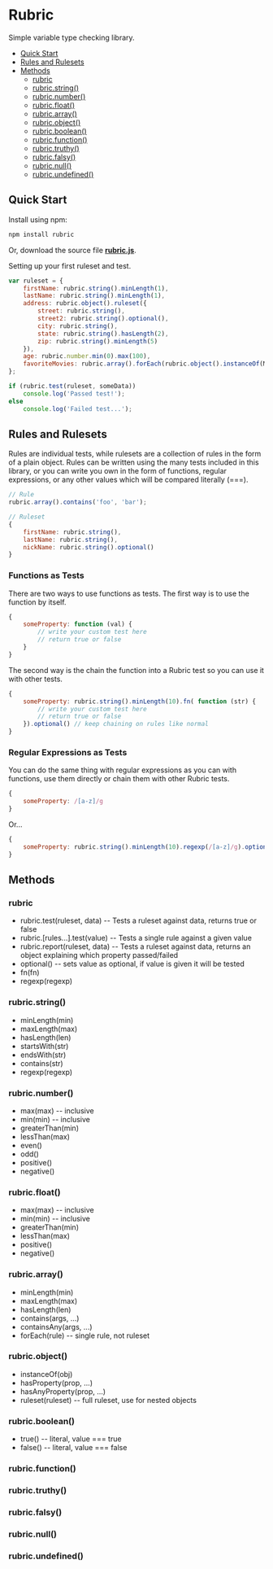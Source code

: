 # Rubric

Simple variable type checking library.

- [Quick Start](#user-content-quick-start)
- [Rules and Rulesets](#user-content-rules-rulesets)
- [Methods](#user-content-methods)
    - [rubric](#user-content-rubric-root)
    - [rubric.string()](#user-content-rubric.string)
    - [rubric.number()](#user-content-rubric.number)
    - [rubric.float()](#user-content-rubric.float)
    - [rubric.array()](#user-content-rubric.array)
    - [rubric.object()](#user-content-rubric.object)
    - [rubric.boolean()](#user-content-rubric.boolean)
    - [rubric.function()](#user-content-rubric.function)
    - [rubric.truthy()](#user-content-rubric.truthy)
    - [rubric.falsy()](#user-content-rubric.falsy)
    - [rubric.null()](#user-content-rubric.null)
    - [rubric.undefined()](#user-content-rubric.undefined)

<h2 id="quick-started">Quick Start</h2>

Install using npm:

```bash
npm install rubric
```

Or, download the source file [__rubric.js__](https://raw.githubusercontent.com/jinger89/rubric/master/rubric.js).

Setting up your first ruleset and test.

```javascript
var ruleset = {
    firstName: rubric.string().minLength(1),
    lastName: rubric.string().minLength(1),
    address: rubric.object().ruleset({
        street: rubric.string(),
        street2: rubric.string().optional(),
        city: rubric.string(),
        state: rubric.string().hasLength(2),
        zip: rubric.string().minLength(5)
    }),
    age: rubric.number.min(0).max(100),
    favoriteMovies: rubric.array().forEach(rubric.object().instanceOf(MovieObject))
};

if (rubric.test(ruleset, someData))
    console.log('Passed test!');
else
    console.log('Failed test...');
```

<h2 id="rules-rulesets">Rules and Rulesets</h2>

Rules are individual tests, while rulesets are a collection of rules in the form of a plain object. Rules can be written using the many tests included in this library, or you can write you own in the form of functions, regular expressions, or any other values which will be compared literally (===).

```javascript
// Rule
rubric.array().contains('foo', 'bar');

// Ruleset
{
    firstName: rubric.string(),
    lastName: rubric.string(),
    nickName: rubric.string().optional()
}
```

### Functions as Tests

There are two ways to use functions as tests. The first way is to use the function by itself.

```javascript
{
    someProperty: function (val) {
        // write your custom test here
        // return true or false
    }
}
```

The second way is the chain the function into a Rubric test so you can use it with other tests.

```javascript
{
    someProperty: rubric.string().minLength(10).fn( function (str) {
        // write your custom test here
        // return true or false
    }).optional() // keep chaining on rules like normal
}
```

### Regular Expressions as Tests

You can do the same thing with regular expressions as you can with functions, use them directly or chain them with other Rubric tests.

```javascript
{
    someProperty: /[a-z]/g
}
```

Or...

```javascript
{
    someProperty: rubric.string().minLength(10).regexp(/[a-z]/g).optional()
}
```

<h2 id="methods">Methods</h2>

<h3 id="rubric-root">rubric</h3>

- rubric.test(ruleset, data) -- Tests a ruleset against data, returns true or false
- rubric.[rules...].test(value) -- Tests a single rule against a given value
- rubric.report(ruleset, data) -- Tests a ruleset against data, returns an object explaining which property passed/failed
- optional() -- sets value as optional, if value is given it will be tested
- fn(fn)
- regexp(regexp)

<h3 id="rubric.string">rubric.string()</h3>

- minLength(min)
- maxLength(max)
- hasLength(len)
- startsWith(str)
- endsWith(str)
- contains(str)
- regexp(regexp)

<h3 id="rubric.number">rubric.number()</h3>

- max(max) -- inclusive
- min(min) -- inclusive
- greaterThan(min)
- lessThan(max)
- even()
- odd()
- positive()
- negative()

<h3 id="rubric.float">rubric.float()</h3>

- max(max) -- inclusive
- min(min) -- inclusive
- greaterThan(min)
- lessThan(max)
- positive()
- negative()

<h3 id="rubric.array">rubric.array()</h3>

- minLength(min)
- maxLength(max)
- hasLength(len)
- contains(args, ...)
- containsAny(args, ...)
- forEach(rule) -- single rule, not ruleset

<h3 id="rubric.object">rubric.object()</h3>

- instanceOf(obj)
- hasProperty(prop, ...)
- hasAnyProperty(prop, ...)
- ruleset(ruleset) -- full ruleset, use for nested objects

<h3 id="rubric.boolean">rubric.boolean()</h3>

- true() -- literal, value === true
- false() -- literal, value === false

<h3 id="rubric.function">rubric.function()</h3>

<h3 id="rubric.truthy">rubric.truthy()</h3>

<h3 id="rubric.falsy">rubric.falsy()</h3>

<h3 id="rubric.null">rubric.null()</h3>

<h3 id="rubric.undefined">rubric.undefined()</h3>